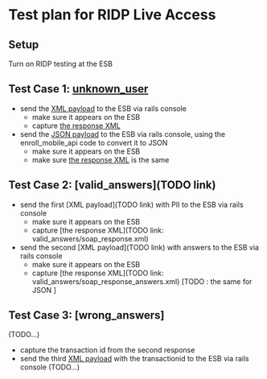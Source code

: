 # Test plan for RIDP Live Access

## Setup

Turn on RIDP testing at the ESB

## Test Case 1: [unknown_user](https://github.com/dchealthlink/HBX-mobile-app-APIs/tree/master/static/ridp/live_test/unknown_user)
- send the [XML payload](https://raw.githubusercontent.com/dchealthlink/HBX-mobile-app-APIs/master/static/ridp/live_test/unknown_user/soap.request.xml) to the ESB via rails console
  - make sure it appears on the ESB
  - capture [the response XML](https://github.com/dchealthlink/HBX-mobile-app-APIs/blob/master/static/ridp/live_test/unknown_user/soap_response.xml)
- send the [JSON payload](https://raw.githubusercontent.com/dchealthlink/HBX-mobile-app-APIs/master/static/ridp/live_test/unknown_user/converted_request.json) to the ESB via rails console, using the enroll_mobile_api code to convert it to JSON 
  - make sure it appears on the ESB
  - make sure [the response XML](https://github.com/dchealthlink/HBX-mobile-app-APIs/blob/master/static/ridp/live_test/unknown_user/soap_response.xml) is the same

## Test Case 2: [valid_answers](TODO link)
- send the first [XML payload](TODO link) with PII to the ESB via rails console
  - make sure it appears on the ESB
  - capture [the response XML](TODO link: valid_answers/soap_response.xml)
- send the second [XML payload](TODO link) with answers to the ESB via rails console
  - make sure it appears on the ESB
  - capture [the response XML](TODO link: valid_answers/soap_response_answers.xml)
  [TODO : the same for JSON ]
  
## Test Case 3: [wrong_answers] 
(TODO...)
- capture the transaction id from the second response
- send the third [XML payload]() with the transactionid to the ESB via rails console
(TODO...)




